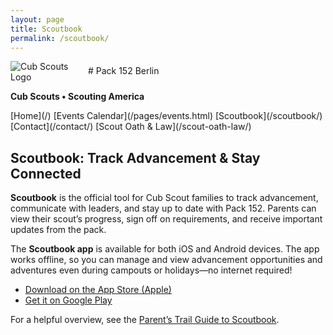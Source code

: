 ```yaml
---
layout: page
title: Scoutbook
permalink: /scoutbook/
---
```


<img src="/assets/cubscouts.webp" alt="Cub Scouts Logo" style="max-width:120px; vertical-align:middle;">
# Pack 152 Berlin

**Cub Scouts • Scouting America**

<nav>
[Home](/)
[Events Calendar](/pages/events.html)
[Scoutbook](/scoutbook/)
[Contact](/contact/)
[Scout Oath & Law](/scout-oath-law/)
</nav>

## Scoutbook: Track Advancement & Stay Connected

**Scoutbook** is the official tool for Cub Scout families to track advancement, communicate with leaders, and stay up to date with Pack 152. Parents can view their scout’s progress, sign off on requirements, and receive important updates from the pack.

The **Scoutbook app** is available for both iOS and Android devices. The app works offline, so you can manage and view advancement opportunities and adventures even during campouts or holidays—no internet required!

- [Download on the App Store (Apple)](https://apps.apple.com/us/app/scoutbook/id1448195155)
- [Get it on Google Play](https://play.google.com/store/apps/details?id=com.boyscouts.scoutbook)

For a helpful overview, see the [Parent’s Trail Guide to Scoutbook](https://help.scoutbook.scouting.org/knowledge-base/parents-trail-guide-to-scoutbook/).
